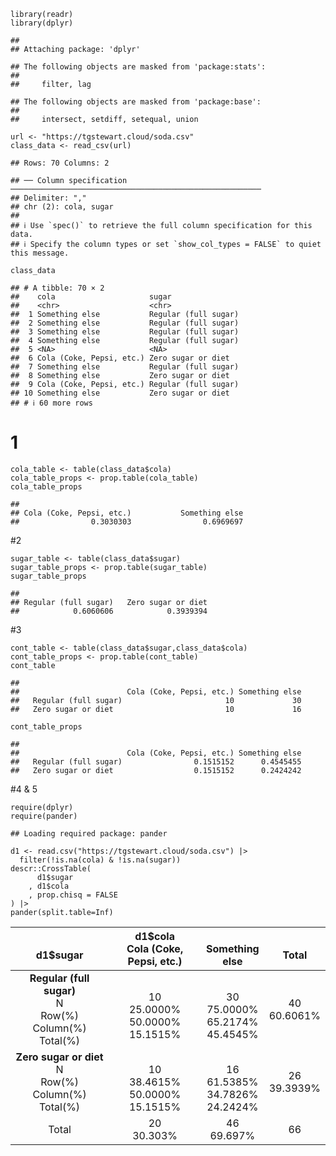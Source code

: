    library(readr)
    library(dplyr)

    ## 
    ## Attaching package: 'dplyr'

    ## The following objects are masked from 'package:stats':
    ## 
    ##     filter, lag

    ## The following objects are masked from 'package:base':
    ## 
    ##     intersect, setdiff, setequal, union

    url <- "https://tgstewart.cloud/soda.csv"
    class_data <- read_csv(url)

    ## Rows: 70 Columns: 2

    ## ── Column specification ────────────────────────────────────────────────────────
    ## Delimiter: ","
    ## chr (2): cola, sugar
    ## 
    ## ℹ Use `spec()` to retrieve the full column specification for this data.
    ## ℹ Specify the column types or set `show_col_types = FALSE` to quiet this message.

    class_data

    ## # A tibble: 70 × 2
    ##    cola                     sugar               
    ##    <chr>                    <chr>               
    ##  1 Something else           Regular (full sugar)
    ##  2 Something else           Regular (full sugar)
    ##  3 Something else           Regular (full sugar)
    ##  4 Something else           Regular (full sugar)
    ##  5 <NA>                     <NA>                
    ##  6 Cola (Coke, Pepsi, etc.) Zero sugar or diet  
    ##  7 Something else           Regular (full sugar)
    ##  8 Something else           Zero sugar or diet  
    ##  9 Cola (Coke, Pepsi, etc.) Regular (full sugar)
    ## 10 Something else           Zero sugar or diet  
    ## # ℹ 60 more rows

# 1

    cola_table <- table(class_data$cola)
    cola_table_props <- prop.table(cola_table)
    cola_table_props

    ## 
    ## Cola (Coke, Pepsi, etc.)           Something else 
    ##                0.3030303                0.6969697

\#2

    sugar_table <- table(class_data$sugar)
    sugar_table_props <- prop.table(sugar_table)
    sugar_table_props

    ## 
    ## Regular (full sugar)   Zero sugar or diet 
    ##            0.6060606            0.3939394

\#3

    cont_table <- table(class_data$sugar,class_data$cola)
    cont_table_props <- prop.table(cont_table)
    cont_table

    ##                       
    ##                        Cola (Coke, Pepsi, etc.) Something else
    ##   Regular (full sugar)                       10             30
    ##   Zero sugar or diet                         10             16

    cont_table_props

    ##                       
    ##                        Cola (Coke, Pepsi, etc.) Something else
    ##   Regular (full sugar)                0.1515152      0.4545455
    ##   Zero sugar or diet                  0.1515152      0.2424242

\#4 & 5

    require(dplyr)
    require(pander)

    ## Loading required package: pander

    d1 <- read.csv("https://tgstewart.cloud/soda.csv") |>
      filter(!is.na(cola) & !is.na(sugar))
    descr::CrossTable(
          d1$sugar
        , d1$cola
        , prop.chisq = FALSE
    ) |>
    pander(split.table=Inf)

<table>
<colgroup>
<col style="width: 33%" />
<col style="width: 31%" />
<col style="width: 19%" />
<col style="width: 16%" />
</colgroup>
<thead>
<tr class="header">
<th style="text-align: center;"> <br />
d1$sugar</th>
<th style="text-align: center;">d1$cola<br />
Cola (Coke, Pepsi, etc.)</th>
<th style="text-align: center;"> <br />
Something else</th>
<th style="text-align: center;"> <br />
Total</th>
</tr>
</thead>
<tbody>
<tr class="odd">
<td style="text-align: center;"><strong>Regular (full
sugar)</strong><br />
N<br />
Row(%)<br />
Column(%)<br />
Total(%)</td>
<td style="text-align: center;"> <br />
10<br />
25.0000%<br />
50.0000%<br />
15.1515%</td>
<td style="text-align: center;"> <br />
30<br />
75.0000%<br />
65.2174%<br />
45.4545%</td>
<td style="text-align: center;"> <br />
40<br />
60.6061%<br />
<br />
</td>
</tr>
<tr class="even">
<td style="text-align: center;"><strong>Zero sugar or
diet</strong><br />
N<br />
Row(%)<br />
Column(%)<br />
Total(%)</td>
<td style="text-align: center;"> <br />
10<br />
38.4615%<br />
50.0000%<br />
15.1515%</td>
<td style="text-align: center;"> <br />
16<br />
61.5385%<br />
34.7826%<br />
24.2424%</td>
<td style="text-align: center;"> <br />
26<br />
39.3939%<br />
<br />
</td>
</tr>
<tr class="odd">
<td style="text-align: center;">Total<br />
</td>
<td style="text-align: center;">20<br />
30.303%</td>
<td style="text-align: center;">46<br />
69.697%</td>
<td style="text-align: center;">66<br />
</td>
</tr>
</tbody>
</table>
